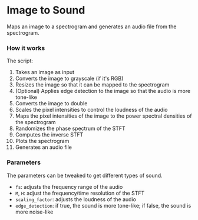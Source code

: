 # Image to Sound

Maps an image to a spectrogram and generates an audio file from the spectrogram.

### How it works

The script:
1. Takes an image as input
2. Converts the image to grayscale (if it's RGB)
3. Resizes the image so that it can be mapped to the spectrogram
4. (Optional) Applies edge detection to the image so that the audio is more tone-like
5. Converts the image to double
6. Scales the pixel intensities to control the loudness of the audio
7. Maps the pixel intensities of the image to the power spectral densities of the spectrogram
8. Randomizes the phase spectrum of the STFT
9. Computes the inverse STFT
10. Plots the spectrogram
11. Generates an audio file

### Parameters

The parameters can be tweaked to get different types of sound.
- `fs`: adjusts the frequency range of the audio
- `M`, `H`: adjust the frequency/time resolution of the STFT
- `scaling_factor`: adjusts the loudness of the audio
- `edge_detection`: if true, the sound is more tone-like; if false, the sound is more noise-like
